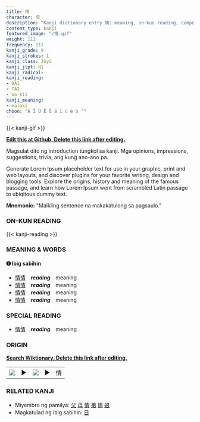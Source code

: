 ```yaml
---
title: 情
character: 情
description: "Kanji dictionary entry 情: meaning, on-kun reading, compounds, origin, related kanji"
content_type: kanji
featured_image: "/情.gif"
weight: 111
frequency: 111
kanji_grade: 9
kanji_strokes: 1
kanji_class: Jōyō
kanji_jlpt: N1
kanji_radical: 
kanji_reading: 
- DAI
- TAI
- oo-kii
kanji_meaning:
- malaki
chōon: "Ā Ī Ū Ē Ō ā ī ū ē ō ’"
---
```

[//]: # (Don't edit the line below. Kanji animated GIF code is automatically generated.)
{{< kanji-gif >}}

[//]: # (Edit below this line.)

**[Edit this at Github. Delete this link after editing.](https://github.com/tim0g/tim/tree/main/content/kanji/情/index.md)**

Magsulat dito ng introduction tungkol sa kanji. Mga opinions, impressions, suggestions, trivia, ang kung ano-ano pa.

Generate Lorem Ipsum placeholder text for use in your graphic, print and web layouts, and discover plugins for your favorite writing, design and blogging tools. Explore the origins, history and meaning of the famous passage, and learn how Lorem Ipsum went from scrambled Latin passage to ubiqitous dummy text.
 
**Mnemonic:** "Maikling sentence na makakatulong sa pagsaulo."

### ON-KUN READING

[//]: # (Don't edit the line below. ON-KUN READING code is automatically generated.)
{{< kanji-reading >}}

### MEANING & WORDS

#### ➊ **Ibig sabihin**
  - [情](../情)[情](../情)　***reading***　meaning
  - [情](../情)[情](../情)　***reading***　meaning
  - [情](../情)[情](../情)　***reading***　meaning
  - [情](../情)[情](../情)　***reading***　meaning

### SPECIAL READING
  - [情](../情)[情](../情)　***reading***　meaning

### ORIGIN

**[Search Wiktionary. Delete this link after editing.](https://wiktionary.org/wiki/情)**
<table class="kanji-table"><tr><td>
<img src="60px-情-bronze.svg.png">
</td><td>▶</td><td>
<img src="60px-情-oracle.svg.png">
</td><td>▶</td>
<td class="kanji-origin">情</td>
</tr></table>

### RELATED KANJI
- Miyembro ng pamilya: [父](../父) [母](../母) [情](../情) [弟](../弟) [情](../情) [娘](../娘)
- Magkatulad ng ibig sabihin: [日](../日)
